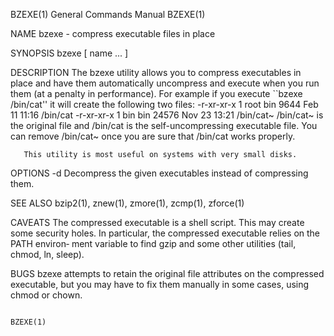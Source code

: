 BZEXE(1)							    General Commands Manual							      BZEXE(1)

NAME
       bzexe - compress executable files in place

SYNOPSIS
       bzexe [ name ...	 ]

DESCRIPTION
       The  bzexe  utility  allows  you to compress executables in place and have them automatically uncompress and execute when you run them (at a penalty in
       performance).  For example if you execute ``bzexe /bin/cat'' it will create the following two files:
	   -r-xr-xr-x  1 root  bin   9644 Feb 11 11:16 /bin/cat
	   -r-xr-xr-x  1 bin   bin  24576 Nov 23 13:21 /bin/cat~
       /bin/cat~ is the original file and /bin/cat is the self-uncompressing executable file.  You can remove /bin/cat~ once you are sure that /bin/cat	 works
       properly.

       This utility is most useful on systems with very small disks.

OPTIONS
       -d     Decompress the given executables instead of compressing them.

SEE ALSO
       bzip2(1), znew(1), zmore(1), zcmp(1), zforce(1)

CAVEATS
       The  compressed executable is a shell script. This may create some security holes. In particular, the compressed executable relies on the PATH environ‐
       ment variable to find gzip and some other utilities (tail, chmod, ln, sleep).

BUGS
       bzexe attempts to retain the original file attributes on the compressed executable, but you may have to fix them manually in some cases, using chmod or
       chown.

																		      BZEXE(1)
